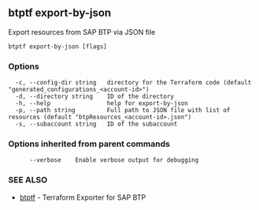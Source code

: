## btptf export-by-json

Export resources from SAP BTP via JSON file

```
btptf export-by-json [flags]
```

### Options

```
  -c, --config-dir string   directory for the Terraform code (default "generated_configurations_<account-id>")
  -d, --directory string    ID of the directory
  -h, --help                help for export-by-json
  -p, --path string         Full path to JSON file with list of resources (default "btpResources_<account-id>.json")
  -s, --subaccount string   ID of the subaccount
```

### Options inherited from parent commands

```
      --verbose    Enable verbose output for debugging
```

### SEE ALSO

* [btptf](btptf.md)	 - Terraform Exporter for SAP BTP

